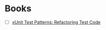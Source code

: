 # Books

- [ ] [xUnit Test Patterns: Refactoring Test Code](https://www.amazon.com/xUnit-Test-Patterns-Refactoring-Code/dp/0131495054/ref=sr_1_1?dchild=1&gclid=CjwKCAiA1eKBBhBZEiwAX3gql0tbgzky0qoHw0NBcMPkzxkzrho6d_vvioDYHPqcUW61vJ94v9XleRoCJs8QAvD_BwE&hvadid=241894029830&hvdev=c&hvlocphy=9011703&hvnetw=g&hvqmt=e&hvrand=6484398257358764460&hvtargid=kwd-3785689371&hydadcr=16378_10302381&keywords=xunit+test+patterns&qid=1614387621&sr=8-1&tag=googhydr-20)